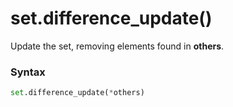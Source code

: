 # set.difference_update()

Update the set, removing elements found in **others**.

### Syntax

```python
set.difference_update(*others)
```